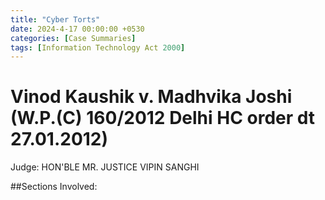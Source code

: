 ```yaml
---
title: "Cyber Torts"
date: 2024-4-17 00:00:00 +0530
categories: [Case Summaries]
tags: [Information Technology Act 2000]
---
```


# Vinod Kaushik v. Madhvika Joshi (W.P.(C) 160/2012 Delhi HC order dt 27.01.2012)
Judge: HON'BLE MR. JUSTICE VIPIN SANGHI


##Sections Involved: 
